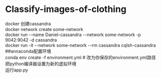 # Classify-images-of-clothing
docker 创建cassandra  
docker network create some-network  
docker run --name Daniel-cassandra --network some-network -p 9042:9042 -d cassandra  
docker run -it --network some-network --rm cassandra cqlsh-cassandra  
##annaconda配置环境  
conda env create -f environment.yml  # 改为你保存的environment.yml路径  
把python编译器设置为新的虚拟环境  
运行app.py  
